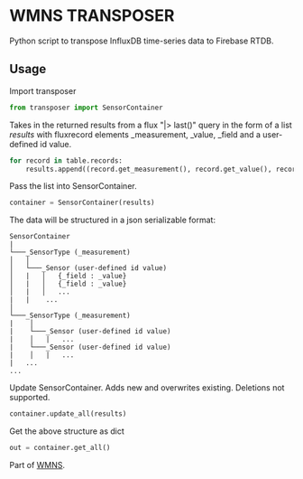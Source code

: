# WMNS TRANSPOSER

Python script to transpose InfluxDB time-series data to Firebase RTDB.

## Usage

Import transposer

```python
from transposer import SensorContainer
```

Takes in the returned results from a flux "|> last()" query in the form of a list _results_
with fluxrecord elements _measurement, _value, _field and a user-defined id value.

```python
for record in table.records:
    results.append((record.get_measurement(), record.get_value(), record.get_field(), record["UID"]))
```

Pass the list into SensorContainer.
```python
container = SensorContainer(results)
```

The data will be structured in a json serializable format:
```
SensorContainer
|
└───_SensorType (_measurement)
│   │
│   └───_Sensor (user-defined id value)
│   |   │   {_field : _value}
│   |   │   {_field : _value}
│   |   │   ...
|   |    ...
│   
└───_SensorType (_measurement)
|    │
|    └───_Sensor (user-defined id value)
|    │   |   ...
|    └───_Sensor (user-defined id value)
|    │   |   ...
|   ...
...
```

Update SensorContainer. Adds new and overwrites existing. Deletions not supported.
```python
container.update_all(results)
```


Get the above structure as dict
```python
out = container.get_all()
```


Part of [WMNS](https://github.com/edward62740/Wireless-Mesh-Network-System).

